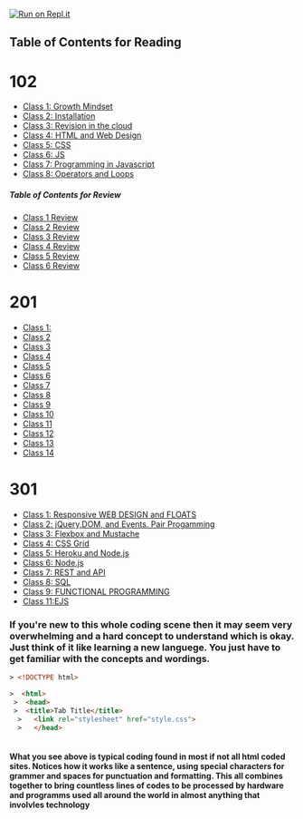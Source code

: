 [![Run on Repl.it](https://repl.it/badge/github/PotatoGod123/reading-notes)](https://repl.it/github/PotatoGod123/reading-notes)

## Table of Contents for Reading


# 102  

- [Class 1: Growth Mindset](./102/growthmindset.md)
- [Class 2: Installation](./102/InstallingStuff.md)
- [Class 3: Revision in the cloud](./102/Revisions.md)
- [Class 4: HTML and Web Design](./102/html.md)
- [Class 5: CSS](./102/css.md)
- [Class 6: JS](./102/js.md)
- [Class 7: Programming in Javascript](./102/programmingwithjave.md)
- [Class 8: Operators and Loops](./102/Operatorsandloops.md)

##### Table of Contents for Review

- [Class 1 Review](./102/class1_review.md)
- [Class 2 Review](./102/class2review.md)
- [Class 3 Review](./102/class3_review.md)
- [Class 4 Review](./102/class4review.md)
- [Class 5 Review](./102/class5review.md)
- [Class 6 Review](./102/class6review.md)


# 201  

- [Class 1:](./201/class1-01.md)  
- [Class 2](./201/class1-02.md)
- [Class 3](./201/class1-03.md)
- [Class 4](./201/class1-04.md)
- [Class 5](./201/class1-05.md)
- [Class 6](./201/class2-01.md)
- [Class 7](./201/class2-02.md)
- [Class 8](./201/class2-03.md)
- [Class 9](./201/class2-04.md)
- [Class 10](./201/class2-05.md)
- [Class 11](./201/class3-01.md)
- [Class 12](./201/class3-02.md)
- [Class 13](./201/class3-03.md)
- [Class 14](./201/class3-04.md)  

# 301

- [Class 1: Responsive WEB DESIGN and FLOATS](./301/class1.md)  
- [Class 2: jQuery,DOM, and Events. Pair Progamming](./301/class2.md)  
- [Class 3: Flexbox and Mustache](./301/class3.md)  
- [Class 4: CSS Grid](./301/class4.md)  
- [Class 5: Heroku and Node.js](./301/class5.md)
- [Class 6: Node.js](./301/class6.md)  
- [Class 7: REST and API](./301/class7.md)
- [Class 8: SQL](./301/class8.md)
- [Class 9: FUNCTIONAL PROGRAMMING](./301/class9.md)
- [Class 11:EJS](./301/class11.md)  

### If you're new to this whole coding scene then it may seem very overwhelming and a hard concept to understand which is okay. Just think of it like learning a new languege. You just have to get familiar with the concepts and wordings.  


```HTML
> <!DOCTYPE html>

>  <html>  
 >  <head>  
 >  <title>Tab Title</title>
  >   <link rel="stylesheet" href="style.css">
  >   </head>  
  
```

#### What you see above is typical coding found in most if not all html coded sites. Notices how it works like a sentence, using special characters for grammer and spaces for punctuation and formatting. This all combines together to bring countless lines of codes to be processed by hardware and programms used all around the world in almost anything that involvles technology  
